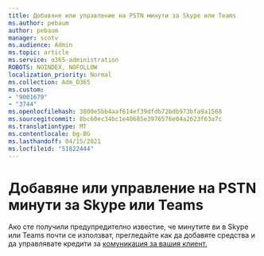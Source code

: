 ```yaml
---
title: Добавяне или управление на PSTN минути за Skype или Teams
ms.author: pebaum
author: pebaum
manager: scotv
ms.audience: Admin
ms.topic: article
ms.service: o365-administration
ROBOTS: NOINDEX, NOFOLLOW
localization_priority: Normal
ms.collection: Adm_O365
ms.custom:
- "9001679"
- "3744"
ms.openlocfilehash: 3800e5bb4aaf614ef39dfdb72bdb973bfa9a1568
ms.sourcegitcommit: 8bc60ec34bc1e40685e3976576e04a2623f63a7c
ms.translationtype: MT
ms.contentlocale: bg-BG
ms.lasthandoff: 04/15/2021
ms.locfileid: "51822444"
---
```

# <a name="add-or-manage-pstn-minutes-for-skype-or-teams"></a>Добавяне или управление на PSTN минути за Skype или Teams

Ако сте получили предупредително известие, че минутите ви в Skype или Teams почти се използват, прегледайте как да добавяте средства и да управлявате кредити за [комуникация за вашия клиент.](https://docs.microsoft.com/microsoftteams/add-funds-and-manage-communications-credits)